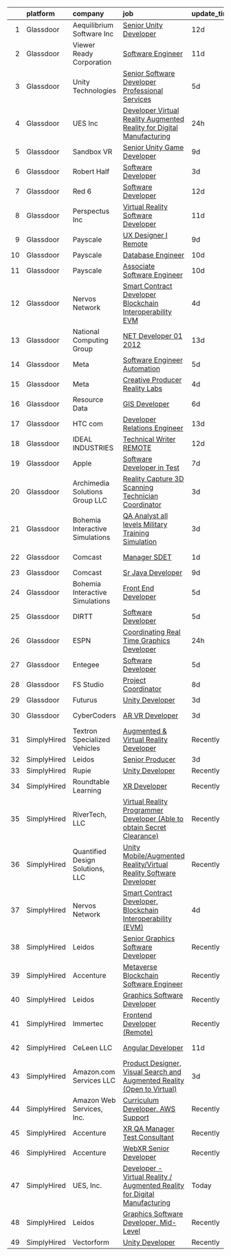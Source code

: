 

|    | platform    | company                          | job                                                                                                                                                                                                                                                                                                                                                                                                                                                                                                                                                                                                                                                                                                                                                                                                                                                                                                                                                                                                                                                                                                                                                                                                                                                                                                                                                                                                                                                                                                     | update_time   | location                |
|---:|:------------|:---------------------------------|:--------------------------------------------------------------------------------------------------------------------------------------------------------------------------------------------------------------------------------------------------------------------------------------------------------------------------------------------------------------------------------------------------------------------------------------------------------------------------------------------------------------------------------------------------------------------------------------------------------------------------------------------------------------------------------------------------------------------------------------------------------------------------------------------------------------------------------------------------------------------------------------------------------------------------------------------------------------------------------------------------------------------------------------------------------------------------------------------------------------------------------------------------------------------------------------------------------------------------------------------------------------------------------------------------------------------------------------------------------------------------------------------------------------------------------------------------------------------------------------------------------|:--------------|:------------------------|
|  1 | Glassdoor   | Aequilibrium Software Inc        | [Senior Unity Developer](https://www.glassdoor.com/partner/jobListing.htm?pos=121&ao=1136043&s=58&guid=00000181c7fd3a12b0efade660ff4f8c&src=GD_JOB_AD&t=SR&vt=w&ea=1&cs=1_92bba874&cb=1656917670986&jobListingId=1007955702190&jrtk=3-0-1g73vqenaihmn801-1g73vqenp2ea2000-6a1731a0c97aa529-)                                                                                                                                                                                                                                                                                                                                                                                                                                                                                                                                                                                                                                                                                                                                                                                                                                                                                                                                                                                                                                                                                                                                                                                                            | 12d           | Remote                  |
|  2 | Glassdoor   | Viewer Ready Corporation         | [Software Engineer](https://www.glassdoor.com/partner/jobListing.htm?pos=106&ao=1110586&s=58&guid=00000181c7fd3a12b0efade660ff4f8c&src=GD_JOB_AD&t=SR&vt=w&ea=1&cs=1_4f656e11&cb=1656917670984&jobListingId=1007956937544&cpc=7E69D0A57279CD4B&jrtk=3-0-1g73vqenaihmn801-1g73vqenp2ea2000-b14a5439d162e9cd--6NYlbfkN0DWTqyOufc63qST1NVjci59GSIBr6Mm3uFeI2AzSXhDx4MF9Cz_liLfHImpTQB3O1J8ea1lJOQVEDIWZls7U9xEt_qAtyw256Tse0h14N-JyRwRH2ZGfPidPf_qR758WXP_q73MtLFl8dXlr72WXD8-zok-xpP212Nop2eSPZY6Uah286RZFEQ1YQYy0mWEDqsyHGprKWI655xC1RcXl8uAlzKLVLQRz4ZR4XITcmGU9Ylklo1hkIF-0SYta8AUJMyoxd5TfLIB_FEG2wwq_3__NLKEcf6bZSuoxP7W8ybLnNAcSrAbAwkk4eL0zqp-6Caz0fs6AoCMNezOaf10MhXC6sNdTF17rZw1Pw7oZ9jcrI9LQ_b93aSiHZqFUOd3AifZbDbH-LaZJAygWd5FyBC5IfqrbnVMBp7KbKvHRBXFotponNbfofSGOtynDTsz_gpO7KHyM3sQ2T8d3XECcFU-SkDfwwvsOJZJx84oIE3g5DzAJwKoTGy2CYjPd4gY1NM%3D)                                                                                                                                                                                                                                                                                                                                                                                                                                                                                                                                                                                                                                              | 11d           | Texas                   |
|  3 | Glassdoor   | Unity Technologies               | [Senior Software Developer  Professional Services](https://www.glassdoor.com/partner/jobListing.htm?pos=128&ao=1136043&s=58&guid=00000181c7fd3a12b0efade660ff4f8c&src=GD_JOB_AD&t=SR&vt=w&cs=1_b3150f15&cb=1656917670986&jobListingId=1007969253364&jrtk=3-0-1g73vqenaihmn801-1g73vqenp2ea2000-46591cdcc4e9a914-)                                                                                                                                                                                                                                                                                                                                                                                                                                                                                                                                                                                                                                                                                                                                                                                                                                                                                                                                                                                                                                                                                                                                                                                       | 5d            | Bellevue, WA            |
|  4 | Glassdoor   | UES  Inc                         | [Developer   Virtual Reality   Augmented Reality for Digital Manufacturing](https://www.glassdoor.com/partner/jobListing.htm?pos=115&ao=1136043&s=58&guid=00000181c7fd3a12b0efade660ff4f8c&src=GD_JOB_AD&t=SR&vt=w&cs=1_541c95f1&cb=1656917670985&jobListingId=1007979372217&jrtk=3-0-1g73vqenaihmn801-1g73vqenp2ea2000-e2d9c4ebb3d76261-)                                                                                                                                                                                                                                                                                                                                                                                                                                                                                                                                                                                                                                                                                                                                                                                                                                                                                                                                                                                                                                                                                                                                                              | 24h           | Dayton, OH              |
|  5 | Glassdoor   | Sandbox VR                       | [Senior Unity Game Developer](https://www.glassdoor.com/partner/jobListing.htm?pos=124&ao=1136043&s=58&guid=00000181c7fd3a12b0efade660ff4f8c&src=GD_JOB_AD&t=SR&vt=w&ea=1&cs=1_7becee3f&cb=1656917670986&jobListingId=1007962501958&jrtk=3-0-1g73vqenaihmn801-1g73vqenp2ea2000-6e19652e5b075dc0-)                                                                                                                                                                                                                                                                                                                                                                                                                                                                                                                                                                                                                                                                                                                                                                                                                                                                                                                                                                                                                                                                                                                                                                                                       | 9d            | Remote                  |
|  6 | Glassdoor   | Robert Half                      | [Software Developer](https://www.glassdoor.com/partner/jobListing.htm?pos=110&ao=1110586&s=58&guid=00000181c7fd3a12b0efade660ff4f8c&src=GD_JOB_AD&t=SR&vt=w&ea=1&cs=1_28b7f32c&cb=1656917670984&jobListingId=1007974618893&cpc=E773D000C9BC26FA&jrtk=3-0-1g73vqenaihmn801-1g73vqenp2ea2000-afae8cda0f540a07--6NYlbfkN0CpzDdaQkua3np5pkmj49lKioZwmwxQ-yx5plwbYmV_M2ppq9rPgMqLXxFCpvuld40sdw6HVxzPn3nitMiZbhq-3d7eMaoXamkE6P0e1elFbOMY-3Bsm7b-C-LN0VwDVOYBp44i9py0Dbed-1tHBFo3YNg1-jqZxPqetbdJjw4upjxCElyoYBJjlejR5f-2BaM6HEaQsAp-mnPW1i8mIdDygQDJUALd5eRl0QMwCEjHhyniHtp6ohysDEfq7Dt6wmAlA5YtFIStF2xYYaVT4XGFVtpOS410cQRHrlHsfqGQb8omg84owbeZGp1gxXhftQC8JcJsqaorCanmqvOU-QFrxwGIIBaSW-oz-rJdbQwrMtuIrtZ2EU-NGnFuIR3bpZLNjN-LqeW0S0nDbRd2UruRZDtMLNslw7Phv72s6o8jiSuydaOc4wdFOHFuWpdVD9Ftfq7bCuNCtJE8hSYWn1_fSJRZn2oVA4NCI3nc5T0hdKnxuJjlfLCPiNJA4gl9mdZW2HuNMWJsIVDXxGY8lcPBv-i_kSQsTYOmwlUb6MCOJU57Sj8euL-2)                                                                                                                                                                                                                                                                                                                                                                                                                                                                                                                                                                                           | 3d            | Chicago, IL             |
|  7 | Glassdoor   | Red 6                            | [Software Developer](https://www.glassdoor.com/partner/jobListing.htm?pos=105&ao=1110586&s=58&guid=00000181c7fd3a12b0efade660ff4f8c&src=GD_JOB_AD&t=SR&vt=w&ea=1&cs=1_932a5dcd&cb=1656917670984&jobListingId=1007954506966&cpc=D99DB9A39DE67464&jrtk=3-0-1g73vqenaihmn801-1g73vqenp2ea2000-5c4ab0b83e9db3fd--6NYlbfkN0BKgzQyzTF1Q9mOsR1amaS-juVGLjHt5Cdom-gEF9y-xS0Vel0hhr33OUoAFojkZTzCCxyAhIwoQ3SKk3r6crmKD9iTbnHnckuIkOAw5our6bD3BudqyrmfNQD5cy0RhvJxJo-ysTYFanxeGh09IpdfdRulBhDWqkk0Jq2ImeYR9SWRM0iCMeUKtOM3fPJzZTqL-6eiTLDwRtPKKxPk41lv5GHqu7znpNOj0VunkCLLj_ecEfEivhckDf4C8Fmf2PEqbXSpvQZbpcQFc0uyvWJGynQ5V8cAqrXhFoleMzB7b3hUbi_dOJtc8V6Cf7jhuZThxKQyg58_QFlbprzKXSzwDbeOR3Sll0Hs32GYMjTil3o8h8ptJC_DfGZec-kuqvLY4j5IHCsWdY4a0M3BKnv9DZrh6mOVyzVTXbZ-dHEWkEtPlFSQqVXAMSFFnqoymYewqmWdTS_9TrlINoaZTn73BTTN2h1YgQVSPMcp7gxfen5Vznm66XY7vdX-XT49bKQ%3D)                                                                                                                                                                                                                                                                                                                                                                                                                                                                                                                                                                                                                                             | 12d           | Orlando, FL             |
|  8 | Glassdoor   | Perspectus  Inc                  | [Virtual Reality Software Developer](https://www.glassdoor.com/partner/jobListing.htm?pos=102&ao=1110586&s=58&guid=00000181c7fd3a12b0efade660ff4f8c&src=GD_JOB_AD&t=SR&vt=w&ea=1&cs=1_a0bbb437&cb=1656917670983&jobListingId=1007956905813&cpc=ACBF47B84C432121&jrtk=3-0-1g73vqenaihmn801-1g73vqenp2ea2000-59e615e1742d7459--6NYlbfkN0Bi-g4OEguhQEx4pjzkmulzkFDPdVMQm6g82nLRMcVRUAXQonzRVMraztfFi3hq-X8BqNUvSruIs_Y8xqS0fJlAD7HX_UTE1_3bPg-z-tc5mDWvO6UabzGvEvNSnhODNXWlVzKfOPlPGPm5Rzd1RrLMZ_7KVNmJ-ATbBgp9dsxp-fMI4ncZVRL8Rs1widNeAvxu94EaoTsAXt4XVp7d9ll_65P9oguDkCJ48ZkEfaYOaMYK1fJADKqaUtuPwwHSLXK5-7d2EBkh3O-RK8AOrcYXh00CpeZtzL10MGChkuTx6RgigvgP29IbiHxtMhkqn194Vya3SP0VNe8KVfhokw9dN-5q5ts1p2sDP7LKIULdhQ-pR9o-IV5Lu9bonYSj01QvuoDSiiu2QPFdy69LIKIcr2u9zXWbE2J358iK8Aw89GhLg8feisfmV6dwlm3JOWciL-Zc8UyzL9juX_0SfLYI7f78x5IcwP0wD1j9pmcYKWnrY0dTvML5Y0tqfYrlh1NltCib_pepGY53Ib00D2i9)                                                                                                                                                                                                                                                                                                                                                                                                                                                                                                                                                                                                           | 11d           | Austin, TX              |
|  9 | Glassdoor   | Payscale                         | [UX Designer I  Remote ](https://www.glassdoor.com/partner/jobListing.htm?pos=126&ao=1136043&s=58&guid=00000181c7fd3a12b0efade660ff4f8c&src=GD_JOB_AD&t=SR&vt=w&ea=1&cs=1_d968fb1a&cb=1656917670986&jobListingId=1007962812258&jrtk=3-0-1g73vqenaihmn801-1g73vqenp2ea2000-f55cb0c124855ff5-)                                                                                                                                                                                                                                                                                                                                                                                                                                                                                                                                                                                                                                                                                                                                                                                                                                                                                                                                                                                                                                                                                                                                                                                                            | 9d            | Boston, MA              |
| 10 | Glassdoor   | Payscale                         | [Database Engineer](https://www.glassdoor.com/partner/jobListing.htm?pos=119&ao=1136043&s=58&guid=00000181c7fd3a12b0efade660ff4f8c&src=GD_JOB_AD&t=SR&vt=w&ea=1&cs=1_f3b32344&cb=1656917670985&jobListingId=1007960820882&jrtk=3-0-1g73vqenaihmn801-1g73vqenp2ea2000-8b105c04726fb1eb-)                                                                                                                                                                                                                                                                                                                                                                                                                                                                                                                                                                                                                                                                                                                                                                                                                                                                                                                                                                                                                                                                                                                                                                                                                 | 10d           | Seattle, WA             |
| 11 | Glassdoor   | Payscale                         | [Associate Software Engineer](https://www.glassdoor.com/partner/jobListing.htm?pos=129&ao=1136043&s=58&guid=00000181c7fd3a12b0efade660ff4f8c&src=GD_JOB_AD&t=SR&vt=w&ea=1&cs=1_ff0d6857&cb=1656917670986&jobListingId=1007960821090&jrtk=3-0-1g73vqenaihmn801-1g73vqenp2ea2000-af3166fa092c31e8-)                                                                                                                                                                                                                                                                                                                                                                                                                                                                                                                                                                                                                                                                                                                                                                                                                                                                                                                                                                                                                                                                                                                                                                                                       | 10d           | Boston, MA              |
| 12 | Glassdoor   | Nervos Network                   | [Smart Contract Developer  Blockchain Interoperability  EVM ](https://www.glassdoor.com/partner/jobListing.htm?pos=116&ao=1136043&s=58&guid=00000181c7fd3a12b0efade660ff4f8c&src=GD_JOB_AD&t=SR&vt=w&ea=1&cs=1_d17b8bb8&cb=1656917670985&jobListingId=1007970990431&jrtk=3-0-1g73vqenaihmn801-1g73vqenp2ea2000-c6f3ba3bafd5b10d-)                                                                                                                                                                                                                                                                                                                                                                                                                                                                                                                                                                                                                                                                                                                                                                                                                                                                                                                                                                                                                                                                                                                                                                       | 4d            | Remote                  |
| 13 | Glassdoor   | National Computing Group         | [ NET Developer   01 2012](https://www.glassdoor.com/partner/jobListing.htm?pos=111&ao=1110586&s=58&guid=00000181c7fd3a12b0efade660ff4f8c&src=GD_JOB_AD&t=SR&vt=w&ea=1&cs=1_8a604172&cb=1656917670985&jobListingId=1007951674101&cpc=1FDE87803EF93CD3&jrtk=3-0-1g73vqenaihmn801-1g73vqenp2ea2000-fad9a229a93966f0--6NYlbfkN0D1IdhwiI-MbYliDxlkdzQl0PwcHEIzV5bYyrHGTsr8-C9iLEpciUiPq-bjpQ6SnwtQcFq7KNC6NJSyycRM8_UCYuxS439-ATd2VnC3oe7wfWVjVD0Znz-IcMIGsztnOg46kxKKHGGz4XmEumzkdJK7y4skz_vbvMVmLQxROSqLgMplil8uo-wT0EpZFiavRP2YwEFBNt2phIg60migiUb0VFghl9HUeTAi2MA6gPQcWqh-dCADcJrjGnVFUiqTsHWWlUaIOUy2cjte6_vqDgvURmWMtHa6T6cG28bp8qgmqhvlR807rI7TVtrDdEseZZ1-ErS5hxwYBqDHEycr73YNYYl4U9izjmSBMI0igxeBOaC73dLKw7XGv6jSAQbfo0fJ7E0inEES8wBq_ynn5O36wyVBlbq5TpmIODABh526VZXqFxTq470vl9v56AVH_bkbAQ8wCp1JvoqVxREBycOgDqhBIQt2bS-FNDTSZRZdB8Jrl8cSQydpUpvXmioWJx1z9GJCPSwpjg%3D%3D)                                                                                                                                                                                                                                                                                                                                                                                                                                                                                                                                                                                                                         | 13d           | Richmond, VA            |
| 14 | Glassdoor   | Meta                             | [Software Engineer   Automation](https://www.glassdoor.com/partner/jobListing.htm?pos=130&ao=1136043&s=58&guid=00000181c7fd3a12b0efade660ff4f8c&src=GD_JOB_AD&t=SR&vt=w&cs=1_a46d9b77&cb=1656917670991&jobListingId=1007969503101&jrtk=3-0-1g73vqenaihmn801-1g73vqenp2ea2000-610b5018b6ab9631-)                                                                                                                                                                                                                                                                                                                                                                                                                                                                                                                                                                                                                                                                                                                                                                                                                                                                                                                                                                                                                                                                                                                                                                                                         | 5d            | Remote                  |
| 15 | Glassdoor   | Meta                             | [Creative Producer  Reality Labs](https://www.glassdoor.com/partner/jobListing.htm?pos=120&ao=1136043&s=58&guid=00000181c7fd3a12b0efade660ff4f8c&src=GD_JOB_AD&t=SR&vt=w&cs=1_f1c12045&cb=1656917670986&jobListingId=1007970745151&jrtk=3-0-1g73vqenaihmn801-1g73vqenp2ea2000-425bcea3bb4290b9-)                                                                                                                                                                                                                                                                                                                                                                                                                                                                                                                                                                                                                                                                                                                                                                                                                                                                                                                                                                                                                                                                                                                                                                                                        | 4d            | Remote                  |
| 16 | Glassdoor   | Resource Data                    | [GIS Developer](https://www.glassdoor.com/partner/jobListing.htm?pos=104&ao=1110586&s=58&guid=00000181c7fd3a12b0efade660ff4f8c&src=GD_JOB_AD&t=SR&vt=w&ea=1&cs=1_2b8a7499&cb=1656917670983&jobListingId=1007966638621&cpc=151E51E148764572&jrtk=3-0-1g73vqenaihmn801-1g73vqenp2ea2000-8098c8611ea79378--6NYlbfkN0Dl7F8yQ3Mt_M0p4pEaeq_LOWEMcxAwOSX3iRAQq_RxvmuWjgUzi5N7Xnxj-yjq4ePTz2k1bnKIQ2d9UityefqIBeUCKX9B1S6LaHeztZLa7qCGGP_4slg5m3w6qiAVI6Qw8YHxJyvmuQBtSXRRTyTMrI0ea4CLsCbtcIil81ktY-h4NK3FaOSrN9JJcBxwBkKB4FTTHpRrCAHseJG0aITvBgvP27MG7aPdPLKjR4igqsFM9dXfFEJVNw8lLRMi1ZnxRW1nos9-F3KCfMHRC2yEGR6cSM3wX7Cr2q3eX-IVrPPEqZJkMC1iDDWhMSK1i0v47Sjte7ngAC0b-7KsGrQBS6OKCpzVJ4QWRKSxB5PT_aeil85Kv71ariF_jCBDcaDrIc75dnWWsw3xdrnevYP3deQ5-rYxuXC3vjblVvTGk7XMTVC4mIwqbaaO98z1zjzMsiZ1-dch8wAxWC-Dx-eQqLOoOa8QTR9LquXEg7J_YJ0CWFyedMwqmyzqskI4PSMvovkiHMqasQ%3D%3D)                                                                                                                                                                                                                                                                                                                                                                                                                                                                                                                                                                                                                                    | 6d            | Anchorage, AK           |
| 17 | Glassdoor   | HTC com                          | [Developer Relations Engineer](https://www.glassdoor.com/partner/jobListing.htm?pos=123&ao=1136043&s=58&guid=00000181c7fd3a12b0efade660ff4f8c&src=GD_JOB_AD&t=SR&vt=w&ea=1&cs=1_b014d046&cb=1656917670986&jobListingId=1007952556572&jrtk=3-0-1g73vqenaihmn801-1g73vqenp2ea2000-cccef8cdfe89aa77-)                                                                                                                                                                                                                                                                                                                                                                                                                                                                                                                                                                                                                                                                                                                                                                                                                                                                                                                                                                                                                                                                                                                                                                                                      | 13d           | Remote                  |
| 18 | Glassdoor   | IDEAL INDUSTRIES                 | [Technical Writer REMOTE](https://www.glassdoor.com/partner/jobListing.htm?pos=107&ao=1110586&s=58&guid=00000181c7fd3a12b0efade660ff4f8c&src=GD_JOB_AD&t=SR&vt=w&cs=1_93980942&cb=1656917670984&jobListingId=1007955352928&cpc=2F9DD8B511C89582&jrtk=3-0-1g73vqenaihmn801-1g73vqenp2ea2000-7e29d85f7c0862b5--6NYlbfkN0DrBF_zyngNjhBDtwzdBOfZtDHO81PL-xpvarob0pvLjpjgX4PZ3iaOvCSk71p--P03UgsnBMm1VfG0c_7d9-5vNfrz7wQQGM8EAP5_rR0EHrySvPE8-VhIsIMPLAjjaumV-pKonP-r_VepsAtz4DZ90SLDPwmR6OiF1obYVnjt7YJDNDFTbQ_ZASChfhDlDPhCoNtVOIVyNvFF4olaMRZyAhq3gLdQ-xsqtvQRW5_E5h8EyR4RqY8BV9sgHK2XAy0g7zqXFJJxPqFjn2rVwqnrfgnZtFbYsFqPTolzY2v068JrPt8oAgiF7xFPI369yc1cBFUNNN0fQ3dQmeJvF9ZdL5GfZwU7x162ZyOHe2DTSN59lrDAomLOywoH5IH_CDCvH6W4UFLOU0LVC8UwECbXe7lE1IjvpT6n6IEYk78tyPIpDB94r0HPOukBbMjcebJVkua6h-XiPGxRSC3vmRlInV7Uk_g4QfFcioy3o0QN9U_8fPf1yDLxTxN3QZWUtjKYLK6CDSselB53Uia6JPOotHrO-F34HvOngczKGF0BS1WCYoyB9abgIBPgN_WqAL2JrSLMPBeO-6J59CorEjpsbHrECqBUzFITZvqYPzHvGaHp43QEn6EQGv8EBx7NCnEJ0Q_edaRJBm-E853iHTDhVfY9gEAw5z0CXA7uVRY6gI0GCZREzH-xTtHIrAeM-BiqHRD50nXlTInB6reEs_UoAl-FXFAmN7UuojMMr0XdYs6wSGlLX6Xu)                                                                                                                                                                                                                                                                                                                                                                                           | 12d           | Sycamore, IL            |
| 19 | Glassdoor   | Apple                            | [Software Developer in Test](https://www.glassdoor.com/partner/jobListing.htm?pos=113&ao=1110586&s=58&guid=00000181c7fd3a12b0efade660ff4f8c&src=GD_JOB_AD&t=SR&vt=w&cs=1_7946be45&cb=1656917670984&jobListingId=1007965233608&cpc=F41FEAB56D215062&jrtk=3-0-1g73vqenaihmn801-1g73vqenp2ea2000-2d5150b56ce660db--6NYlbfkN0BvKrLyj5gPmtZO9T8euul8TCxuuKNOtzRJOomxnwSEodTz2Bc-sPZlbtkML8D-m4rgwDOQs48OFgIdZw4kPA3JQnDRPdqwepWP60EVyi8nHl1s-LQmrHZAz_TPp7Qw-dnz1w1EAX2U6FfqOYuf1I0pfgX6VvvRNjBefycHOGl0BfFty2Y9jH_EeY0ctptHjZJ3h0ncPMFVd0GRaa4BbHYwOl5PU0pRNt9SHxnLGnLMHggctgD83mFuSFYjAfNCkKhaztpvmPbEEXozAAw5dSu8N6fANP47Wn_dVRufK-4ZoXVVxCxPjEg3Y7YB8ChLTPVPXFvcu7_9j6fgRj-7HV0I1U5sEDwbg5ZarIdJBpPs2qEiOYT26Vama6Rf8-Fe1-5sxE8YRRmvhEJi96ahYIcx4z_BCL0Hvit_7zW_dqS6zyd6sMuRwVrL8NRJf-MJT8PDMVjcxND-4Ja8YsPbtOxq1aAUZl5rbMwpZNvggcsk5iTRk_jcy1H2Fj9D4VH1okEWHst_xhRCiAB6UkUqeSiJLxC0eyFtapzeDb24nzm_LbwjPiUYDD9LRCzMhWcR4j3GJ4bPwN8-9KuHof0bkCrLh9U9lELITJ5uToc7iYka5SR004rdATLvPdfXteQoFRcQpgg2Ax4z_jC1YDavpQ82xKtjcTaY3jZ3gPu5wQwL_XP0enX86NsHij7kaBaeEDnduZJYr7SSlkCXvsBuQd5fT-29Gb5gNCUTZQ952GWz31TmVudBlbyFlNPpveHhTeD6OyBC_UEMmR3jShBX1diEEOaiU-7pxUzd8a_cBfW6VbYSSNPx1_7G42UZ3n903SzqkP_zHiedWixhlPmUKUsxDoUY1aH1DixVHl1ZSsGcNRDy0UL2MKnYYOzTNf3nukCHlw_9NbcTp4xFNszMJbNWJGrfsqj-MmSI1ZVmP5vqJlg14RlYVjOTugZ8nOEK6qLew8pR8CU3Rg%3D%3D)                                                                                                                                                            | 7d            | Boulder, CO             |
| 20 | Glassdoor   | Archimedia Solutions Group  LLC  | [Reality Capture  3D Scanning  Technician Coordinator](https://www.glassdoor.com/partner/jobListing.htm?pos=101&ao=1110586&s=58&guid=00000181c7fd3a12b0efade660ff4f8c&src=GD_JOB_AD&t=SR&vt=w&ea=1&cs=1_571365d4&cb=1656917670983&jobListingId=1007974013423&cpc=8414CF9EDE88F0DA&jrtk=3-0-1g73vqenaihmn801-1g73vqenp2ea2000-cafd8e58f0ae9203--6NYlbfkN0ACTeRvGRFS6hadW-07x_K1RnsIE8OdH4tufuZ5eRAiXj0gAa_UNCxgfdJDXT9GkRIKuK9KasGmkF5RNVj2SphjFYQjnh3-u37AmQ7lVJlap3QcfkxXV6NiIZwSiicpueNFqZsb6cBYagRY8bl5b4Z2S2jh4osTTQD4XwvUkJ_N3wr-fak2Fghn3_NuBgexc9izbGouHIuRREPNIdS32Mf7uSLAy0_JKXCcqedmN-yLUh7p-RSxQVDh0NqT7lGJwdwax7oE-gSwQh5e8JBMKnnPlqatnpdEuas9dQYhq5O6n9jA5ZkLiwEw_OkXzfRVjKf0TecnBt5V161GXR93HwAnDOBqwSrLZDqF_4fKd0mWUPX_Pb26rkcCrnJoUkSgUkpb56h1VuuX0Ab12Lfeo4-AEc1q0uBkYFTEtk96UUt0Y6p-jOnVDF55JunZpJYEJWSLOtz47nOmIgTunWAdUdEtxeqqhzqz8kEugsuRlP9rj1JE8q33qAi-2o7oAa046tzFs0AiuIiQSxXfBhGchkrr01o70_SNN_Wo5DE7Q15xeQ%3D%3D)                                                                                                                                                                                                                                                                                                                                                                                                                                                                                                                                                             | 3d            | Norwood, MA             |
| 21 | Glassdoor   | Bohemia Interactive Simulations  | [QA Analyst  all levels    Military Training Simulation](https://www.glassdoor.com/partner/jobListing.htm?pos=125&ao=1136043&s=58&guid=00000181c7fd3a12b0efade660ff4f8c&src=GD_JOB_AD&t=SR&vt=w&ea=1&cs=1_d7d2326b&cb=1656917670986&jobListingId=1007972622348&jrtk=3-0-1g73vqenaihmn801-1g73vqenp2ea2000-cbb3b4ddc29e6975-)                                                                                                                                                                                                                                                                                                                                                                                                                                                                                                                                                                                                                                                                                                                                                                                                                                                                                                                                                                                                                                                                                                                                                                            | 3d            | Orlando, FL             |
| 22 | Glassdoor   | Comcast                          | [Manager  SDET](https://www.glassdoor.com/partner/jobListing.htm?pos=108&ao=1110586&s=58&guid=00000181c7fd3a12b0efade660ff4f8c&src=GD_JOB_AD&t=SR&vt=w&cs=1_1e15c149&cb=1656917670984&jobListingId=1007978538458&cpc=6A22310A23505C64&jrtk=3-0-1g73vqenaihmn801-1g73vqenp2ea2000-32abc590155c222f--6NYlbfkN0Cj-KmZPsf9w80C8b1WzNVrlanjD2SXJjxuCbUWHsXPZlTAgGmdtIUzoKTi6fK6WvbuoiqL-LMjyCZcwNdS0Vxoz7jGR7kRdda8ngRR4FXNhuUaSq2LZ48bPlsQEyAQIwyehHV4chrti7uervzDQ1F3uLgRvxDcRNuXpbs4Tq-Rxr6GlNvAGovV-CvOxxDu1Fm-fVLFWTngJsET8PFudF2RaDE7_vXencjCxiHZJShi8raC7uyM7m0wTHx8ronWSwAtBatFTSXXh_HWqjELAGOK4EgL5hpkga2xz2-F1mEcz0yipHjBqwDWr33Bsjev6WZWCL4PdcO-li27s5s2bCYnhjhFe5xe1zV3nftCDVrtrQIUMU4cQK0y8IYOjcWRARpXcY72wHQnUhgzG0z57AQiDiyIsPs6zgc7UybPANRFQget4WVKqtEeRy80XvctwAfQbwzYQbd6oGlw_tbOUhhesK14Dzv8vrOXAMiazr4-AlDrIzeIwfKrKFOM3DxhLUs3JxUgDucryFas6iXSkJ8BmTueaOD0unMaVYzWBV50LZwLedp7qKINUE6e1WOvCIg2DWW12OB19CFEt85Qr08MPay9Hp_yHPMfrstbi7buOoUH17_bZnLHmN60AO3iYONqvDCtxZCTTt6gaFgZH69pjFhdkzlMcu8dZhqGdvAFuqkL__Y-qnHniXSJKd1ZYlnXoiNbQljpuWsCBA4iNYtmWb0MLcaj_xhsPXZxEdh_iR_yxdDeMzFSJvnfYShh7k5IFY4J-V45Zst9ts0TErdy_XHv_R9iaLOK0_Weerym45hMC9PFAEA3bdFXOojpF5j34FJHirxHpHOfwSzrCbrnpFULYFkZvXcWMLzSC16Fs8hZ0mJ0QtyCBqX0Pg7_rN1p7u9_h8wSmk3cnofRPdrjlMTWJLPr4Vv7_p5yVPpO4FKczFgB2_yYnTCyWzOuYHu1QwLERRn3qLE7mDZbuGw3BzUCaqP7RpFcn56sYYtHb6riCjwh_tjooRsegYdaYJwb242PRH3dibRs-FQyySz1obPt9iqq2WndX5p57RkLmUD6xFSZucLMZ1YuG7psji3QjZX1makY7F8a0MVvkxPS_tjssezdmGIlv2X7J26dCQ%3D%3D)         | 1d            | Philadelphia, PA        |
| 23 | Glassdoor   | Comcast                          | [Sr Java Developer](https://www.glassdoor.com/partner/jobListing.htm?pos=109&ao=1110586&s=58&guid=00000181c7fd3a12b0efade660ff4f8c&src=GD_JOB_AD&t=SR&vt=w&cs=1_2948cd16&cb=1656917670984&jobListingId=1007962513903&cpc=632C08DE5A4EA969&jrtk=3-0-1g73vqenaihmn801-1g73vqenp2ea2000-b743f782f9679e4b--6NYlbfkN0Cj-KmZPsf9w80C8b1WzNVrlanjD2SXJjxuCbUWHsXPZlTAgGmdtIUzoKTi6fK6WvaUf39ekFPA7bGApmJtBpW0UuAbv0iQN-Fb_MWT64IioGbZUf9wkmV0seyeLPP7WSce5e0mKi2pxCQX8D3neEuS4Sv7ksVGuKNRwnxfQLjtUBcAGqW9OLgAyXJXPYIh1xd-QVcIKZnOAT0F3lLTg1GBS3nwwTk1IRlfc6O79iEe7lBjTBvDBQ60JWs3KK_ovqkv9WuA0-5vYnd6ZKiAwn6ufuBHFi98lEkLR7JKCxShKAGhLfBpmArcrGokKjbTOl8TOQWPeqxdbx0_Pb0ZiJGyO5DH3n31DNsKF9IgwoQAcanP5xyenNVcwV1adTTRyl9ZcN1xT4pedRbRvJLr5U7WxT0UOBxv-Ok2z9VjvV2ZdcZYgwg1ZZwI3tvxT2wJRdtqjS3IGHah-9pY4mpVn8i_qV59zcWCykli8a0_6Qnj0voaqKPcYewYaLrdduROXJoQld_Ba29QFsQ4vD6eUh3dOf_PQ5aKMJFQ2nHNHB5PoHsqgvOSE_AO9Wa-eCAOnteVzE1SEP89GtGZLIpEClmDSKoU3EvDqqW-jXTAAXwpLGh0KLNJ5GjmHxwc2W0q8D7gL9b8_EXxHCHrqRwqAJND89bYPgwLh3vAdKOCaX8EhRI9d0FsE58WQsw0bdApAtYVYnZv_OrBRaFKfb06HW13Uqeeg49bvIibLLvkZVBtOH66vF-LpiE-Jwm6GuG26iRpkvS_kQbXfGeeGRLtN1rIP2A5ZdmwagcDStureAZ5bWA3uOhot9FkiFfIr08mtofvuk6Dakr6bK1Bz5nZF05bHJmm67p9iHHqokzIr41jrtEauQACzBSq9IYQhl9-ugwZS-H1AtJD4numJ8GCiTW5k9XIoKz8nvMNrMgDe7SM-Yi518pkHbEFST_cn1G9PWk3za9YYgYuAwFIyCuD-0ReylcdFak0R0LkssOK9JoYtHRKX1KG3y78gkUz2R94ki6eUeDC-ZYB3EHq-v_5XE5OWr1SDf-sQD9-hg8YjL9DEesIOn6lIb53iBRGSqSQWT2Dz5dsckNiznLSXkh6AkHJ0vz-A2bK2IOpNY1i4JMn1iX4fksfY2s2) | 9d            | Reston, VA              |
| 24 | Glassdoor   | Bohemia Interactive Simulations  | [Front End Developer](https://www.glassdoor.com/partner/jobListing.htm?pos=118&ao=1136043&s=58&guid=00000181c7fd3a12b0efade660ff4f8c&src=GD_JOB_AD&t=SR&vt=w&ea=1&cs=1_6fe85316&cb=1656917670985&jobListingId=1007969748044&jrtk=3-0-1g73vqenaihmn801-1g73vqenp2ea2000-4646b78f974fa0ff-)                                                                                                                                                                                                                                                                                                                                                                                                                                                                                                                                                                                                                                                                                                                                                                                                                                                                                                                                                                                                                                                                                                                                                                                                               | 5d            | Pittsburgh, PA          |
| 25 | Glassdoor   | DIRTT                            | [Software Developer](https://www.glassdoor.com/partner/jobListing.htm?pos=127&ao=1136043&s=58&guid=00000181c7fd3a12b0efade660ff4f8c&src=GD_JOB_AD&t=SR&vt=w&cs=1_8f67721f&cb=1656917670986&jobListingId=1007969493767&jrtk=3-0-1g73vqenaihmn801-1g73vqenp2ea2000-f9c37fb07aa19784-)                                                                                                                                                                                                                                                                                                                                                                                                                                                                                                                                                                                                                                                                                                                                                                                                                                                                                                                                                                                                                                                                                                                                                                                                                     | 5d            | Ogden, UT               |
| 26 | Glassdoor   | ESPN                             | [Coordinating Real Time Graphics Developer](https://www.glassdoor.com/partner/jobListing.htm?pos=103&ao=1110586&s=58&guid=00000181c7fd3a12b0efade660ff4f8c&src=GD_JOB_AD&t=SR&vt=w&cs=1_9b703743&cb=1656917670983&jobListingId=1007980701634&cpc=3B453408E5782294&jrtk=3-0-1g73vqenaihmn801-1g73vqenp2ea2000-2b32dda315a31b7c--6NYlbfkN0DAFTyt7pbDCC2JPO79CSdi1dIb81yjczP5qsKcZIxgiYm3-7g-689Ur9xqU8QiYHU6iGcbMZnJXywws3uOnydXQ9m4n4xiQkZxxnUT0w1SxVLLE0HAFnlDbrPADdxqIXmGtAogZ4vpBHeQzn1I1LutISAFENtNxN6Iu5ssrU5KnuickKsGyAiQPKb6sK4LT9BXblIC-lKFUtbr4s2--9BuktR7myYoi5k8ufCeG5hhtflxi4sZb4Vt3Ca2K3rOCAFE-dWYT4XYIKfq5Dp53Y0CRwZHBg81cdeHRk0uFLyAzAZs0xmscuhkwieyvKcXkCVFLu27AHCjSbsvFUMDD3vIv2D5aoQKmw_75VaradluPZZD_2JASrpl4qVztfa9yeFmnhI2inJSGCoWvrboEV0s7ADxGP2p3JhRvUYofWyWqBJtQDv8oL02UMJXQZEh_OQEFSBmOk3ytA%3D%3D)                                                                                                                                                                                                                                                                                                                                                                                                                                                                                                                                                                                                                                                                             | 24h           | Bristol, CT             |
| 27 | Glassdoor   | Entegee                          | [Software Developer](https://www.glassdoor.com/partner/jobListing.htm?pos=112&ao=1110586&s=58&guid=00000181c7fd3a12b0efade660ff4f8c&src=GD_JOB_AD&t=SR&vt=w&ea=1&cs=1_56176270&cb=1656917670985&jobListingId=1007969066831&cpc=334ABAF5D42DC775&jrtk=3-0-1g73vqenaihmn801-1g73vqenp2ea2000-1cc9a720b2ef69ca--6NYlbfkN0D6OzZjpD_hbicRkMZwNNvvxSeL23iIfvaC4EytleQ8zDIpz0YQ5KbISa7_Zvw6kCwWk0bztT2ND0rLy8l_JgJIqC6pVja7piBhX6YVrJuEc_pBLmjUEBI6lwdoF_gJ749U6okgPYSRPvBMYDggPEVQx-S1DUfyPpyfQC37CONM7ItdCY4KIF8hpJrD5bAoE08Whjlf2BiSfxCP1sOAkwxu1DFk2XcGoXgRXCWU8Lg5WWGOe7XS-ncWEiWHNUZPEBhN1lzOjx0CDvpV7HAVQVznUqof41Hce5iV-oQczS97tdtOOxMsG0GBt8ZSd2KYLoBvKsBgF1DlDcUT-a4G8J1X5pjTSpWdDlvX-rKMWyKXJod5_c1OCXrxBp01LSYuBW_drVDZVYbWH6d6zNCD-31KTNBUnlWgjs44CZPFlq_YWsa5nqpzbIchhZqSy8_pPKnfuCUmNsnAZfmqE-6dkbckgq_tMtOHa2znTe20sYnJZ-HZdiI4BBKn2vWITLORQtA%3D)                                                                                                                                                                                                                                                                                                                                                                                                                                                                                                                                                                                                                                             | 5d            | Bedford, MA             |
| 28 | Glassdoor   | FS Studio                        | [Project Coordinator](https://www.glassdoor.com/partner/jobListing.htm?pos=122&ao=1136043&s=58&guid=00000181c7fd3a12b0efade660ff4f8c&src=GD_JOB_AD&t=SR&vt=w&cs=1_09c40ca9&cb=1656917670986&jobListingId=1007963276810&jrtk=3-0-1g73vqenaihmn801-1g73vqenp2ea2000-e48c511e85bf89fd-)                                                                                                                                                                                                                                                                                                                                                                                                                                                                                                                                                                                                                                                                                                                                                                                                                                                                                                                                                                                                                                                                                                                                                                                                                    | 8d            | Remote                  |
| 29 | Glassdoor   | Futurus                          | [Unity Developer](https://www.glassdoor.com/partner/jobListing.htm?pos=117&ao=1136043&s=58&guid=00000181c7fd3a12b0efade660ff4f8c&src=GD_JOB_AD&t=SR&vt=w&cs=1_5a540ca8&cb=1656917670985&jobListingId=1007975388595&jrtk=3-0-1g73vqenaihmn801-1g73vqenp2ea2000-47b83538bc10ef9f-)                                                                                                                                                                                                                                                                                                                                                                                                                                                                                                                                                                                                                                                                                                                                                                                                                                                                                                                                                                                                                                                                                                                                                                                                                        | 3d            | Atlanta, GA             |
| 30 | Glassdoor   | CyberCoders                      | [AR VR Developer](https://www.glassdoor.com/partner/jobListing.htm?pos=114&ao=1110586&s=58&guid=00000181c7fd3a12b0efade660ff4f8c&src=GD_JOB_AD&t=SR&vt=w&ea=1&cs=1_8ba4ca56&cb=1656917670985&jobListingId=1007974917351&cpc=334ABAF5D42DC775&jrtk=3-0-1g73vqenaihmn801-1g73vqenp2ea2000-2ab3d714c4bba9d7--6NYlbfkN0CpFJQzrgRR8WqXWK1qKKEqALWJw739KlKqr2H-MSI4eoBlI4EFrmor2FYZMP3muM2QRV5nruVsIikvtryyrNWigeq7QaX9hAKL8tILvdVdLwRC5p5wFyBkA6gVdtkaeiS2GFNrwLG5qkWZkU0NfEkWuZBJfAvMl3upeNBmMO5XCfu4ogh_NbSHR5qDdLbZB68G5d7tSMOjBX_bi9b_kQXJD7QdIzyHnouEOKCChRuHgdEAHErPsFpuhej_EI1_at6WHSPOVQqA_JKXYhj0XN4IIAwkVVohTclP6EJxZggxlm3IviGW8Jtc5I6TNYv7a29_IhsTlO0_WEXRiZAEYPo6UvxRY7CBQpzfsNICJVx2lqv3CHfjshpcm-uig5wXuhnWq-Ch7hlBbm6Cs1kpoPC0RTCxsN2Ymoz2flnbgt4DL5EXbdRXZbMEjZbZkw2jTLAm5Mz_ZO8GNoNzrj11tWV3AQDh81_hfJAKhMQ75PCaS0n4k8nltMtk4yrSPfS8bxPvQTMWz6E42G96J2myXKxA1aFvu6wd0tU7QGhnBBLX-qJ8zm8b_hxZ-jy_VRaLMpyf_EGgq-spLSM-eD0zfALBx7l1jahAlT7d8Y3SgUnF8Ng3P6z8L0fIUVZktt2KoxSujf_8D95YG1VxHNtpwjf0KtoQYrr68kvS-QKjj_VWYG0uXjtwNquzKxeyymP8Xw6qqqiFavuGdJO3IHum3Jq49A1beutBjQbxZp8DLmVXt8BkS__OwgozrpuFufJ_McNrdtwZQDRBgGJOdKVUR0b7jD3-rEwvPfhzVjFyNO-jcDu5461GzUHIOSReWQ0Egyg9FvzmoPBxtNz3nEvHH28E4YbxsCVbrsiGxo0kSYADJUYSbE-N5cdPyEv6hDJtoYvrBQXYWE5h8uZ3CXIvrOqeHhaU__l73ZcxFmucGKNfHGnB1UzXuuttKz1l537McarwU1Y5_Sc4FAAQe_iysuzXQHPH5JZQSF4%3D)                                                                                                                                                | 3d            | Cleveland, OH           |
| 31 | SimplyHired | Textron Specialized Vehicles     | [Augmented & Virtual Reality Developer](https://www.simplyhired.com/job/WarCGVOAlyofs08Gw0q0pAzYgJhuohbzr5-X3QZsyYsbjEkYULGVHg?q=virtual+reality+developer)                                                                                                                                                                                                                                                                                                                                                                                                                                                                                                                                                                                                                                                                                                                                                                                                                                                                                                                                                                                                                                                                                                                                                                                                                                                                                                                                             | Recently      | Augusta, GA             |
| 32 | SimplyHired | Leidos                           | [Senior Producer](https://www.simplyhired.com/job/DwZNWEELP0ACuk65Wmcm43hc-FQhLLh_kgOKNBcn6sBUEP9nQ7sbag?q=virtual+reality+developer)                                                                                                                                                                                                                                                                                                                                                                                                                                                                                                                                                                                                                                                                                                                                                                                                                                                                                                                                                                                                                                                                                                                                                                                                                                                                                                                                                                   | 3d            | Reston, VA              |
| 33 | SimplyHired | Rupie                            | [Unity Developer](https://www.simplyhired.com/job/M0Hn3gVyj3pBiM3V_UHRofn7fbQ6nBmYJQekvwH6rtciWcGj3zn4Dw?q=virtual+reality+developer)                                                                                                                                                                                                                                                                                                                                                                                                                                                                                                                                                                                                                                                                                                                                                                                                                                                                                                                                                                                                                                                                                                                                                                                                                                                                                                                                                                   | Recently      | Remote                  |
| 34 | SimplyHired | Roundtable Learning              | [XR Developer](https://www.simplyhired.com/job/wOQuZ9koRYUSm1hEeqD5cBAg2gv6ZaNx9lP6DooZsrvy6adzC62lYg?q=virtual+reality+developer)                                                                                                                                                                                                                                                                                                                                                                                                                                                                                                                                                                                                                                                                                                                                                                                                                                                                                                                                                                                                                                                                                                                                                                                                                                                                                                                                                                      | Recently      | Chagrin Falls, OH       |
| 35 | SimplyHired | RiverTech, LLC                   | [Virtual Reality Programmer Developer (Able to obtain Secret Clearance)](https://www.simplyhired.com/job/1liDVS_PdAcH3vT2RVFtgvs5A2mHorF76Volj62vd3Fv_sUu2Uxtrg?q=virtual+reality+developer)                                                                                                                                                                                                                                                                                                                                                                                                                                                                                                                                                                                                                                                                                                                                                                                                                                                                                                                                                                                                                                                                                                                                                                                                                                                                                                            | Recently      | Goldsboro, NC           |
| 36 | SimplyHired | Quantified Design Solutions, LLC | [Unity Mobile/Augmented Reality/Virtual Reality Software Developer](https://www.simplyhired.com/job/ZxwsfC98mYOiXoQBQnr3pWfsb77O_5XgRM_rJnD1PyjH40DeQbdfWQ?q=virtual+reality+developer)                                                                                                                                                                                                                                                                                                                                                                                                                                                                                                                                                                                                                                                                                                                                                                                                                                                                                                                                                                                                                                                                                                                                                                                                                                                                                                                 | Recently      | Orlando, FL +1 location |
| 37 | SimplyHired | Nervos Network                   | [Smart Contract Developer, Blockchain Interoperability (EVM)](https://www.simplyhired.com/job/v21UCP1Ykrd2se4y_7OKFdLBtlh4CJ_UocufbrvQOMgKygn2Vu8jhg?q=virtual+reality+developer)                                                                                                                                                                                                                                                                                                                                                                                                                                                                                                                                                                                                                                                                                                                                                                                                                                                                                                                                                                                                                                                                                                                                                                                                                                                                                                                       | 4d            | Remote                  |
| 38 | SimplyHired | Leidos                           | [Senior Graphics Software Developer](https://www.simplyhired.com/job/Oc9cJQnkwzj39LDmjmQguw2r0AtAMYkJ3cScoK4Hr7jNnQxhynJESA?q=virtual+reality+developer)                                                                                                                                                                                                                                                                                                                                                                                                                                                                                                                                                                                                                                                                                                                                                                                                                                                                                                                                                                                                                                                                                                                                                                                                                                                                                                                                                | Recently      | Bethesda, MD            |
| 39 | SimplyHired | Accenture                        | [Metaverse Blockchain Software Engineer](https://www.simplyhired.com/job/g_8a-g0dOzToUXP-5NBoXIqC7Qrfu-XCQtiYSWvbJgi_zZFU2tTmqg?q=virtual+reality+developer)                                                                                                                                                                                                                                                                                                                                                                                                                                                                                                                                                                                                                                                                                                                                                                                                                                                                                                                                                                                                                                                                                                                                                                                                                                                                                                                                            | Recently      | Overland Park, KS       |
| 40 | SimplyHired | Leidos                           | [Graphics Software Developer](https://www.simplyhired.com/job/MZQekYU4J-Xwjj440WabJDUx76-UIhZYKKmrmxS2F0qtYJ1Auqoo2w?q=virtual+reality+developer)                                                                                                                                                                                                                                                                                                                                                                                                                                                                                                                                                                                                                                                                                                                                                                                                                                                                                                                                                                                                                                                                                                                                                                                                                                                                                                                                                       | Recently      | Bethesda, MD            |
| 41 | SimplyHired | Immertec                         | [Frontend Developer (Remote)](https://www.simplyhired.com/job/YT5UPGaMqmLFVW6Bf-7Gadd_T3HkDeiPjXQ8dzI_fh5FEsy8cMrj5A?q=virtual+reality+developer)                                                                                                                                                                                                                                                                                                                                                                                                                                                                                                                                                                                                                                                                                                                                                                                                                                                                                                                                                                                                                                                                                                                                                                                                                                                                                                                                                       | Recently      | United States           |
| 42 | SimplyHired | CeLeen LLC                       | [Angular Developer](https://www.simplyhired.com/job/6nb5Pexs9DusgcnvsgoHHYRFRaUVVvYA7y2MzHS9DrrMxSsIuaR2CQ?q=virtual+reality+developer)                                                                                                                                                                                                                                                                                                                                                                                                                                                                                                                                                                                                                                                                                                                                                                                                                                                                                                                                                                                                                                                                                                                                                                                                                                                                                                                                                                 | 11d           | United States           |
| 43 | SimplyHired | Amazon.com Services LLC          | [Product Designer, Visual Search and Augmented Reality (Open to Virtual)](https://www.simplyhired.com/job/a99JHZYknWwD1AUznLa_Grc2BQ6STRiRoUrQoOC4hoGhMzm-A-IYgQ?q=virtual+reality+developer)                                                                                                                                                                                                                                                                                                                                                                                                                                                                                                                                                                                                                                                                                                                                                                                                                                                                                                                                                                                                                                                                                                                                                                                                                                                                                                           | 3d            | Palo Alto, CA           |
| 44 | SimplyHired | Amazon Web Services, Inc.        | [Curriculum Developer, AWS Support](https://www.simplyhired.com/job/HK8u_W1s0Qj0XDr9nNnkhPX9sMTG6alrgg3-o7yRflu5mLBMl-pugg?q=virtual+reality+developer)                                                                                                                                                                                                                                                                                                                                                                                                                                                                                                                                                                                                                                                                                                                                                                                                                                                                                                                                                                                                                                                                                                                                                                                                                                                                                                                                                 | Recently      | Remote                  |
| 45 | SimplyHired | Accenture                        | [XR QA Manager Test Consultant](https://www.simplyhired.com/job/k9KZY7DdPRSbLg6zYrwX0rQkbeHXUTvCcBqZaIk8gU0rKrYqLOqMRA?q=virtual+reality+developer)                                                                                                                                                                                                                                                                                                                                                                                                                                                                                                                                                                                                                                                                                                                                                                                                                                                                                                                                                                                                                                                                                                                                                                                                                                                                                                                                                     | Recently      | Chicago, IL             |
| 46 | SimplyHired | Accenture                        | [WebXR Senior Developer](https://www.simplyhired.com/job/q8DTo2vSvB4lZy0xzO2hoGe2sUoEoxvaUV91XdBpIEelWIQ_nGVAHg?q=virtual+reality+developer)                                                                                                                                                                                                                                                                                                                                                                                                                                                                                                                                                                                                                                                                                                                                                                                                                                                                                                                                                                                                                                                                                                                                                                                                                                                                                                                                                            | Recently      | Houston, TX             |
| 47 | SimplyHired | UES, Inc.                        | [Developer - Virtual Reality / Augmented Reality for Digital Manufacturing](https://www.simplyhired.com/job/v9-VzWZo0cRJuR8E_zTFTgtYb_IsoA4pd81cUOhT3YYZR0lKE44xfw?q=virtual+reality+developer)                                                                                                                                                                                                                                                                                                                                                                                                                                                                                                                                                                                                                                                                                                                                                                                                                                                                                                                                                                                                                                                                                                                                                                                                                                                                                                         | Today         | Dayton, OH              |
| 48 | SimplyHired | Leidos                           | [Graphics Software Developer, Mid-Level](https://www.simplyhired.com/job/kcILFKfu3UCIpaAFRuU0xaQvFo7_pOkG5NUkrhCH8Gh7tdC2LmjLig?q=virtual+reality+developer)                                                                                                                                                                                                                                                                                                                                                                                                                                                                                                                                                                                                                                                                                                                                                                                                                                                                                                                                                                                                                                                                                                                                                                                                                                                                                                                                            | Recently      | Bethesda, MD            |
| 49 | SimplyHired | Vectorform                       | [Unity Developer](https://www.simplyhired.com/job/Y-lwuRPv52-7OMCTN1P0OnDUz5X9Dx0dunctrkPGMbDdNCpeFCOmrA?q=virtual+reality+developer)                                                                                                                                                                                                                                                                                                                                                                                                                                                                                                                                                                                                                                                                                                                                                                                                                                                                                                                                                                                                                                                                                                                                                                                                                                                                                                                                                                   | Recently      | Remote                  |